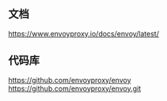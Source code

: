 ## 文档
https://www.envoyproxy.io/docs/envoy/latest/
## 代码库
https://github.com/envoyproxy/envoy
https://github.com/envoyproxy/envoy.git
